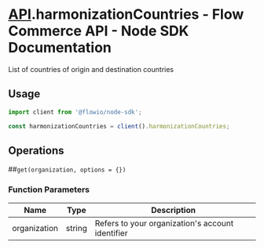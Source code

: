 # [API](README.md).harmonizationCountries - Flow Commerce API - Node SDK Documentation

List of countries of origin and destination countries

## Usage

```JavaScript
import client from '@flowio/node-sdk';

const harmonizationCountries = client().harmonizationCountries;
```

## Operations

##`get(organization, options = {})`

### Function Parameters

| Name  | Type | Description |
| ---- | ---- | ---- |
| organization | string | Refers to your organization&#x27;s account identifier |


